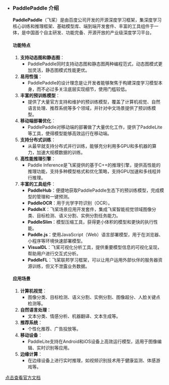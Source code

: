- ### PaddlePaddle 介绍

  **PaddlePaddle**（飞桨）是由百度公司开发的开源深度学习框架，集深度学习核心训练和推理框架、基础模型库、端到端开发套件、丰富的工具组件于一体，是中国首个自主研发、功能完备、开源开放的产业级深度学习平台。

  #### 功能特点

  1. **支持动态图和静态图**：
     - PaddlePaddle同时支持动态图和静态图两种编程范式，动态图模式更加灵活，静态图模式性能更优。
  2. **易用性强**：
     - PaddlePaddle的设计理念是让开发者能够聚焦于构建深度学习模型本身，而不必过多关注底层实现细节，使用门槛较低。
  3. **丰富的预训练模型**：
     - 提供了大量官方支持和维护的预训练模型，覆盖了计算机视觉、自然语言处理、推荐系统等多个领域，并针对中文场景提供了预训练模型。
  4. **移动端部署优化**：
     - PaddlePaddle对移动端的部署做了大量优化工作，提供了PaddleLite等工具，使得模型能够高效运行在移动端。
  5. **支持分布式训练**：
     - 从最早就支持分布式并行训练，能够充分利用多GPU和多机器的算力，加速大规模数据的训练。
  6. **高性能推理引擎**：
     - Paddle Inference是飞桨提供的基于C++的推理引擎，提供高性能的推理功能，支持多种模型格式和优化策略，支持GPU加速和多线程并行推理。
  7. **丰富的工具组件**：
     - **PaddleHub**：便捷地获取PaddlePaddle生态下的预训练模型，完成模型的管理和一键预测。
     - **PaddleOCR**：用于光学字符识别（OCR）。
     - **PaddleX**：飞桨场景应用开发套件，集成飞桨智能视觉领域图像分类、目标检测、语义分割、实例分割任务能力。
     - **PaddleSlim**：模型压缩工具，获得更小体积的模型和更快的执行性能。
     - **Paddle.js**：使用JavaScript（Web）语言部署模型，用于在浏览器、小程序等环境快速部署模型。
     - **VisualDL**：飞桨可视化分析工具，提供重要模型信息的可视化呈现，帮助用户进行交互式分析。
     - **PaddleFL**：飞桨联邦学习框架，可以让用户运用外部伙伴的服务器资源训练，但又不泄露业务数据。

  #### 应用场景

  1. **计算机视觉**：
     - 图像分类、目标检测、语义分割、实例分割、图像超分、人脸关键点检测等。
  2. **自然语言处理**：
     - 文本分类、情感分析、机器翻译、文本生成等。
  3. **推荐系统**：
     - 个性化推荐、广告投放等。
  4. **移动设备**：
     - PaddleLite支持在Android和iOS设备上高效运行模型，适用于图像编辑、实时识别等应用。
  5. **边缘计算**：
     - 在边缘设备上进行实时推理，如视频识别技术用于健康监测、体感游戏等。

[点击查看官方文档](https://www.paddlepaddle.org.cn/documentation/docs/zh/guides/index_cn.html)